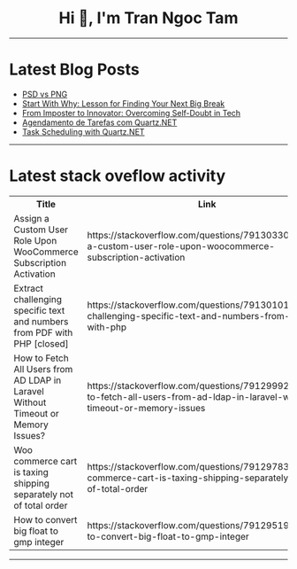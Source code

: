 <h1 align="center">Hi 👋, I'm Tran Ngoc Tam</h1>

---

# Latest Blog Posts 
<!-- BLOG-POST-LIST:START -->
- [PSD vs PNG](https://dev.to/smartdev72/psd-vs-png-382k)
- [Start With Why: Lesson for Finding Your Next Big Break](https://dev.to/busycaesar/start-with-why-lesson-for-finding-your-next-big-break-4p7e)
- [From Imposter to Innovator: Overcoming Self-Doubt in Tech](https://dev.to/techbalance_collective/from-imposter-to-innovator-overcoming-self-doubt-in-tech-n1d)
- [Agendamento de Tarefas com Quartz.NET](https://dev.to/juarezasjunior/agendamento-de-tarefas-com-quartznet-1cee)
- [Task Scheduling with Quartz.NET](https://dev.to/juarezasjunior/task-scheduling-with-quartznet-429)
<!-- BLOG-POST-LIST:END -->

---

# Latest stack oveflow activity
<table>
  <tr><th>Title</th><th>Link</th></tr>
  <!-- STACKOVERFLOW:START --><tr><td>Assign a Custom User Role Upon WooCommerce Subscription Activation</td><td>https://stackoverflow.com/questions/79130330/assign-a-custom-user-role-upon-woocommerce-subscription-activation</td></tr><tr><td>Extract challenging specific text and numbers from PDF with PHP [closed]</td><td>https://stackoverflow.com/questions/79130101/extract-challenging-specific-text-and-numbers-from-pdf-with-php</td></tr><tr><td>How to Fetch All Users from AD LDAP in Laravel Without Timeout or Memory Issues?</td><td>https://stackoverflow.com/questions/79129992/how-to-fetch-all-users-from-ad-ldap-in-laravel-without-timeout-or-memory-issues</td></tr><tr><td>Woo commerce cart is taxing shipping separately not of total order</td><td>https://stackoverflow.com/questions/79129783/woo-commerce-cart-is-taxing-shipping-separately-not-of-total-order</td></tr><tr><td>How to convert big float to gmp integer</td><td>https://stackoverflow.com/questions/79129519/how-to-convert-big-float-to-gmp-integer</td></tr><!-- STACKOVERFLOW:END -->
</table>

---


